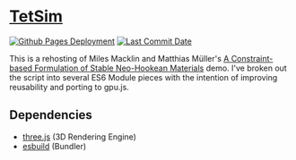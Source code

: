 # [TetSim](https://zalo.github.io/TetSim/)

<p align="left">
  <a href="https://github.com/zalo/TetSim/deployments/activity_log?environment=github-pages">
      <img src="https://img.shields.io/github/deployments/zalo/TetSim/github-pages?label=Github%20Pages%20Deployment" title="Github Pages Deployment"></a>
  <a href="https://github.com/zalo/TetSim/commits/master">
      <img src="https://img.shields.io/github/last-commit/zalo/TetSim" title="Last Commit Date"></a>
  <!--<a href="https://github.com/zalo/TetSim/blob/master/LICENSE">
      <img src="https://img.shields.io/github/license/zalo/TetSim" title="License: Apache V2"></a>-->  <!-- No idea what license this should be! -->
</p>

This is a rehosting of Miles Macklin and Matthias Müller's [A Constraint-based Formulation of Stable Neo-Hookean Materials](http://blog.mmacklin.com/publications/#:~:text=A%20Constraint-based%20Formulation%20of%20Stable%20Neo-Hookean%20Materials) demo.  I've broken out the script into several ES6 Module pieces with the intention of improving reusability and porting to gpu.js.

 ## Dependencies
 - [three.js](https://github.com/mrdoob/three.js/) (3D Rendering Engine)
 - [esbuild](https://github.com/evanw/esbuild/) (Bundler)
